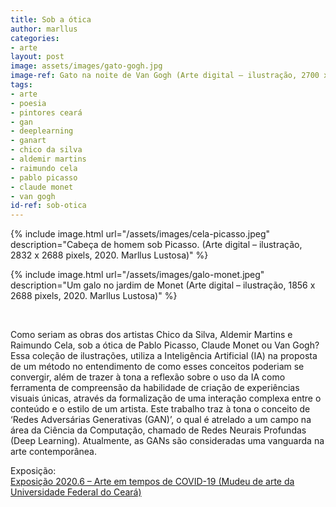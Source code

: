 ```yaml
---
title: Sob a ótica
author: marllus
categories:
- arte
layout: post
image: assets/images/gato-gogh.jpg
image-ref: Gato na noite de Van Gogh (Arte digital – ilustração, 2700 x 2100 pixels, 2020. Marllus Lustosa)
tags:
- arte
- poesia
- pintores ceará
- gan
- deeplearning
- ganart
- chico da silva
- aldemir martins
- raimundo cela
- pablo picasso
- claude monet
- van gogh
id-ref: sob-otica
---
```


{% include image.html url="/assets/images/cela-picasso.jpeg" description="Cabeça de homem sob Picasso. (Arte digital – ilustração, 2832 x 2688 pixels, 2020. Marllus Lustosa)" %}<br>

{% include image.html url="/assets/images/galo-monet.jpeg" description="Um galo no jardim de Monet (Arte digital – ilustração, 1856 x 2688 pixels, 2020. Marllus Lustosa)" %}

<br>

Como seriam as obras dos artistas Chico da Silva, Aldemir Martins e Raimundo Cela, sob a ótica de Pablo 
Picasso, Claude Monet ou Van Gogh? Essa coleção de ilustrações, utiliza a
 Inteligência Artificial (IA) na proposta de um método no entendimento 
de como esses conceitos poderiam se convergir, além de trazer à tona a 
reflexão sobre o uso da IA como ferramenta de compreensão da habilidade 
de criação de experiências visuais únicas, através da formalização de 
uma interação complexa entre o conteúdo e o estilo de um artista. Este 
trabalho traz à tona o conceito de ‘Redes Adversárias Generativas 
(GAN)’, o qual é atrelado a um campo na área da Ciência da Computação, 
chamado de Redes Neurais Profundas (Deep Learning). Atualmente, as GANs 
são consideradas uma vanguarda na arte contemporânea.

Exposição:<br>[Exposição 2020.6 – Arte em tempos de COVID-19 (Mudeu de arte da Universidade Federal do Ceará)](https://mauc.ufc.br/pt/marllus-lustosa/)
